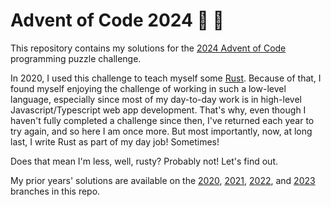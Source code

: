 # Advent of Code 2024 :christmas_tree: :calendar:

This repository contains my solutions for the [2024 Advent of Code](https://adventofcode.com/2024) programming puzzle challenge.

In 2020, I used this challenge to teach myself some [Rust](https://www.rust-lang.org/).  Because of that, I found myself enjoying the challenge of working in such a low-level language, especially since most of my day-to-day work is in high-level Javascript/Typescript web app development.  That's why, even though I haven't fully completed a challenge since then, I've returned each year to try again, and so here I am once more.  But most importantly, now, at long last, I write Rust as part of my day job!  Sometimes!

Does that mean I'm less, well, rusty?  Probably not!  Let's find out.

My prior years' solutions are available on the [2020](https://github.com/MechanicalMann/AdventOfCode/tree/2020), [2021](https://github.com/MechanicalMann/AdventOfCode/tree/2021), [2022](https://github.com/MechanicalMann/AdventOfCode/tree/2022), and [2023](https://github.com/MechanicalMann/AdventOfCode/tree/2023) branches in this repo.

